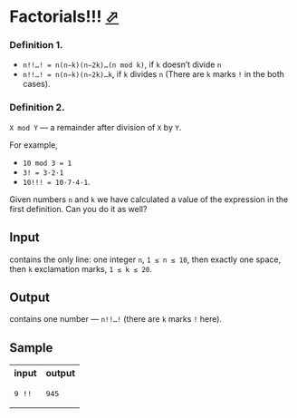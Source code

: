 # Factorials!!! [⬀](https://acm.timus.ru/problem.aspx?space=1&num=1083)

### Definition 1.
- `n!!…! = n(n−k)(n−2k)…(n mod k)`, if `k` doesn’t divide `n`
- `n!!…! = n(n−k)(n−2k)…k`, if `k` divides `n` (There are `k` marks `!` in the both cases).

### Definition 2.
`X mod Y` — a remainder after division of `X` by `Y`.

For example, 
- `10 mod 3 = 1`
- `3! = 3·2·1`
- `10!!! = 10·7·4·1`.

Given numbers `n` and `k` we have calculated a value of the expression in the first definition. Can you do it as well?

## Input

contains the only line: one integer `n`, `1 ≤ n ≤ 10`, then exactly one space, then `k` exclamation marks, `1 ≤ k ≤ 20`.

## Output

contains one number — `n!!…!` (there are `k` marks `!` here).

## Sample

<table>
<tr>
<th>input</th>
<th>output</th>
</tr>
<tr>
<td style="vertical-align: top">
<pre>
9 !!
</pre>
</td>
<td style="vertical-align: top">
<pre>
945
</pre>
</td>
</tr>
</table>
